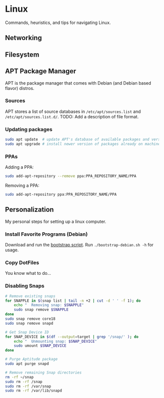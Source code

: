 # Linux

Commands, heuristics, and tips for navigating Linux.


## Networking


## Filesystem


## APT Package Manager
APT is the package manager that comes with Debian (and Debian based flavor) distros.

### Sources
APT stores a list of source databases in `/etc/apt/sources.list` and `/etc/apt/sources.list.d/`.
TODO: Add a description of file format.

### Updating packages
```bash
sudo apt update  # update APT's database of available packages and versions
sudo apt upgrade # install newer version of packages already on machine
```

### PPAs
Adding a PPA:
```bash
sudo add-apt-repository --remove ppa:PPA_REPOSITORY_NAME/PPA
```
Removing a PPA:
```bash
sudo add-apt-repository ppa:PPA_REPOSITORY_NAME/PPA
```


## Personalization
My personal steps for setting up a linux computer.

### Install Favorite Programs (Debian)
Download and run the [bootstrap script](storage/bootstrap-debian.sh).
Run `./bootstrap-debian.sh -h` for usage.


### Copy DotFiles
You know what to do...


### Disabling Snaps
```bash
# Remove existing snaps
for SNAPPLE in $(snap list | tail -n +2 | cut -d ' ' -f 1); do
    echo "  Removing snap: $SNAPPLE"
    sudo snap remove $SNAPPLE
done
sudo snap remove core18
sudo snap remove snapd

# Get Snap Device ID
for SNAP_DEVICE in $(df --output=target | grep '/snap/' ); do
    echo "  Unmounting snap: $SNAP_DEVICE"
    sudo umount $SNAP_DEVICE
done

# Purge Aptitude package
sudo apt purge snapd

# Remove remaining Snap directories
rm -rf ~/snap
sudo rm -rf /snap
sudo rm -rf /var/snap
sudo rm -rf /var/lib/snapd
```
